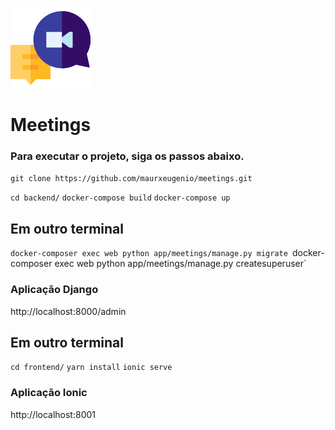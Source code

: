 ![Meetings Logo](./meeting.png)
# Meetings
### Para executar o projeto, siga os passos abaixo.

`git clone https://github.com/maurxeugenio/meetings.git`

`cd backend/`
`docker-compose build`
`docker-compose up`

## Em outro terminal
`docker-composer exec web python app/meetings/manage.py migrate
`docker-composer exec web python app/meetings/manage.py createsuperuser`

### Aplicação Django
http://localhost:8000/admin

## Em outro terminal

`cd frontend/`
`yarn install`
`ionic serve`

### Aplicação Ionic
http://localhost:8001
